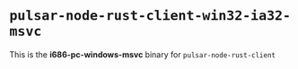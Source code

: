 # `pulsar-node-rust-client-win32-ia32-msvc`

This is the **i686-pc-windows-msvc** binary for `pulsar-node-rust-client`
